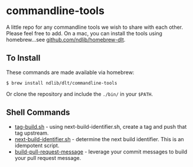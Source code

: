 # commandline-tools

A little repo for any commandline tools we wish to share with each other.
Please feel free to add.
On a mac, you can install the tools using homebrew...see [github.com/ndlib/homebrew-dlt](https://github.com/ndlib/homebrew-dlt).

## To Install

These commands are made available via homebrew:

```console
$ brew install ndlib/dlt/commandline-tools
```

Or clone the repository and include the `./bin/` in your `$PATH`.

## Shell Commands

* [tag-build.sh](./bin/tag-build.sh) - using next-build-identifier.sh, create a tag and push that tag upstream.
* [next-build-identifier.sh](./bin/next-build-identifier.sh) - determine the next build identifier. This is an idempotent script.
* [build-pull-request-message](./bin/build-pull-request-message) - leverage your commit messages to build your pull request message.

